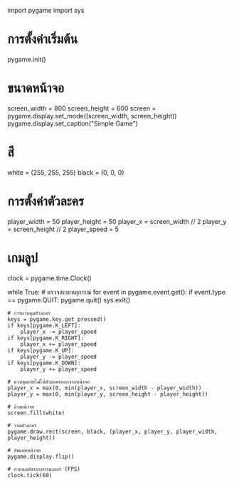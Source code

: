 import pygame
import sys

# การตั้งค่าเริ่มต้น
pygame.init()

# ขนาดหน้าจอ
screen_width = 800
screen_height = 600
screen = pygame.display.set_mode((screen_width, screen_height))
pygame.display.set_caption("Simple Game")

# สี
white = (255, 255, 255)
black = (0, 0, 0)

# การตั้งค่าตัวละคร
player_width = 50
player_height = 50
player_x = screen_width // 2
player_y = screen_height // 2
player_speed = 5

# เกมลูป
clock = pygame.time.Clock()

while True:
    # ตรวจสอบเหตุการณ์
    for event in pygame.event.get():
        if event.type == pygame.QUIT:
            pygame.quit()
            sys.exit()

    # การควบคุมตัวละคร
    keys = pygame.key.get_pressed()
    if keys[pygame.K_LEFT]:
        player_x -= player_speed
    if keys[pygame.K_RIGHT]:
        player_x += player_speed
    if keys[pygame.K_UP]:
        player_y -= player_speed
    if keys[pygame.K_DOWN]:
        player_y += player_speed

    # ควบคุมการไม่ให้ตัวละครออกจากหน้าจอ
    player_x = max(0, min(player_x, screen_width - player_width))
    player_y = max(0, min(player_y, screen_height - player_height))

    # ล้างหน้าจอ
    screen.fill(white)

    # วาดตัวละคร
    pygame.draw.rect(screen, black, (player_x, player_y, player_width, player_height))

    # อัพเดทหน้าจอ
    pygame.display.flip()

    # กำหนดอัตราการเรนเดอร์ (FPS)
    clock.tick(60)

